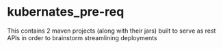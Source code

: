 # kubernates_pre-req
This contains 2 maven projects (along with their jars) built to serve as rest APIs in order to brainstorm streamlining deployments
